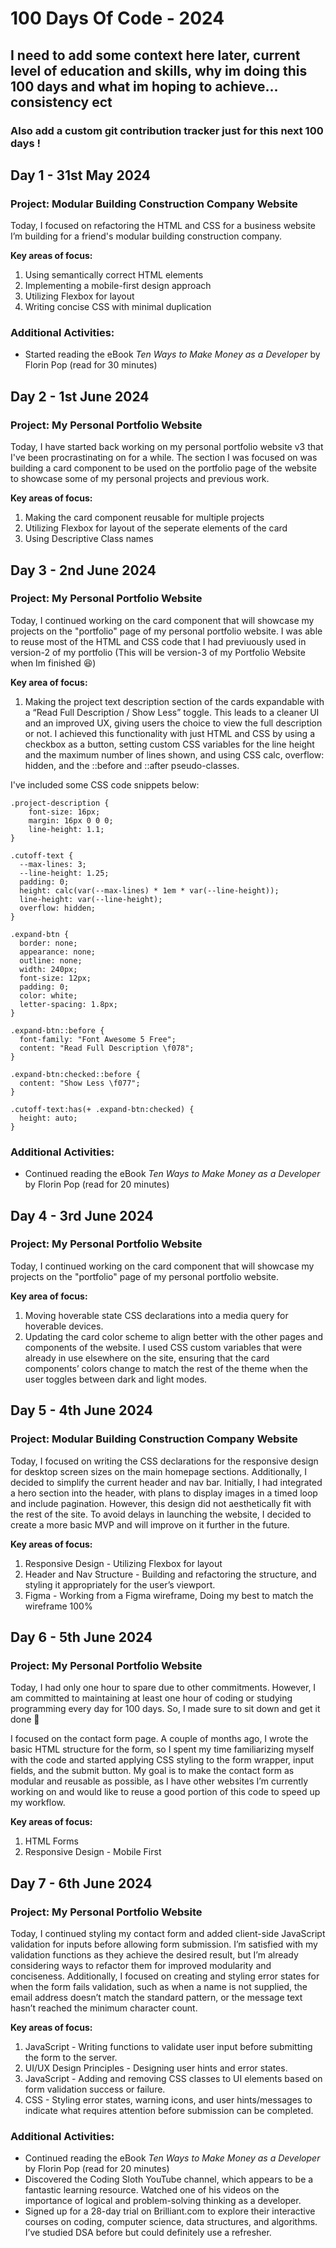 # 100 Days Of Code - 2024

## I need to add some context here later, current level of education and skills, why im doing this 100 days and what im hoping to achieve... consistency ect

### Also add a custom git contribution tracker just for this next 100 days !

## Day 1 - 31st May 2024

### Project: Modular Building Construction Company Website

Today, I focused on refactoring the HTML and CSS for a business website I’m building for a friend's modular building construction company.

**Key areas of focus:**

1. Using semantically correct HTML elements
2. Implementing a mobile-first design approach
3. Utilizing Flexbox for layout
4. Writing concise CSS with minimal duplication

### Additional Activities:

- Started reading the eBook *Ten Ways to Make Money as a Developer* by Florin Pop (read for 30 minutes)


## Day 2 - 1st June 2024

### Project: My Personal Portfolio Website

Today, I have started back working on my personal portfolio website v3 that I've been procrastinating on for a while.
The section I was focused on was building a card component to be used on the portfolio page of the website to showcase some of my personal projects and previous work.

**Key areas of focus:**

1. Making the card component reusable for multiple projects
2. Utilizing Flexbox for layout of the seperate elements of the card
3. Using Descriptive Class names


## Day 3 - 2nd June 2024

### Project: My Personal Portfolio Website

Today, I continued working on the card component that will showcase my projects on the "portfolio" page of my personal portfolio website. I was able to reuse most of the HTML and CSS code that I had previuously used in version-2 of my portfolio (This will be version-3 of my Portfolio Website when Im finished :laughing:)

**Key area of focus:**

1. Making the project text description section of the cards expandable with a “Read Full Description / Show Less” toggle. This leads to a cleaner UI and an improved UX, giving users the choice to view the full description or not. I achieved this functionality with just HTML and CSS by using a checkbox as a button, setting custom CSS variables for the line height and the maximum number of lines shown, and using CSS calc, overflow: hidden, and the ::before and ::after pseudo-classes.

I've included some CSS code snippets below:

```
.project-description {
    font-size: 16px;
    margin: 16px 0 0 0;
    line-height: 1.1;
}

.cutoff-text {
  --max-lines: 3;
  --line-height: 1.25;
  padding: 0;
  height: calc(var(--max-lines) * 1em * var(--line-height));
  line-height: var(--line-height);
  overflow: hidden;
}

.expand-btn {
  border: none;
  appearance: none;
  outline: none;
  width: 240px;
  font-size: 12px;
  padding: 0;
  color: white;
  letter-spacing: 1.8px;
}

.expand-btn::before {
  font-family: "Font Awesome 5 Free";
  content: "Read Full Description \f078";
}

.expand-btn:checked::before {
  content: "Show Less \f077";
}

.cutoff-text:has(+ .expand-btn:checked) {
  height: auto;
}
```

### Additional Activities:

- Continued reading the eBook *Ten Ways to Make Money as a Developer* by Florin Pop (read for 20 minutes)

## Day 4 - 3rd June 2024

### Project: My Personal Portfolio Website

Today, I continued working on the card component that will showcase my projects on the "portfolio" page of my personal portfolio website.

**Key area of focus:**

1.	Moving hoverable state CSS declarations into a media query for hoverable devices.
2.	Updating the card color scheme to align better with the other pages and components of the website. I used CSS custom variables that were already in use elsewhere on the site, ensuring that the card components’ colors change to match the rest of the theme when the user toggles between dark and light modes.


## Day 5 - 4th June 2024

### Project: Modular Building Construction Company Website

Today, I focused on writing the CSS declarations for the responsive design for desktop screen sizes on the main homepage sections. Additionally, I decided to simplify the current header and nav bar. Initially, I had integrated a hero section into the header, with plans to display images in a timed loop and include pagination. However, this design did not aesthetically fit with the rest of the site. To avoid delays in launching the website, I decided to create a more basic MVP and will improve on it further in the future.

**Key areas of focus:**

1. Responsive Design - Utilizing Flexbox for layout
2. Header and Nav Structure - Building and refactoring the structure, and styling it appropriately for the user’s viewport.
3. Figma - Working from a Figma wireframe, Doing my best to match the wireframe 100%


## Day 6 - 5th June 2024

### Project: My Personal Portfolio Website

Today, I had only one hour to spare due to other commitments. However, I am committed to maintaining at least one hour of coding or studying programming every day for 100 days. So, I made sure to sit down and get it done :muscle:

I focused on the contact form page. A couple of months ago, I wrote the basic HTML structure for the form, so I spent my time familiarizing myself with the code and started applying CSS styling to the form wrapper, input fields, and the submit button. My goal is to make the contact form as modular and reusable as possible, as I have other websites I’m currently working on and would like to reuse a good portion of this code to speed up my workflow.

**Key areas of focus:**

1. HTML Forms
2. Responsive Design - Mobile First


## Day 7 - 6th June 2024

### Project: My Personal Portfolio Website

Today, I continued styling my contact form and added client-side JavaScript validation for inputs before allowing form submission. I’m satisfied with my validation functions as they achieve the desired result, but I’m already considering ways to refactor them for improved modularity and conciseness. Additionally, I focused on creating and styling error states for when the form fails validation, such as when a name is not supplied, the email address doesn’t match the standard pattern, or the message text hasn’t reached the minimum character count.


**Key areas of focus:**

1.	JavaScript - Writing functions to validate user input before submitting the form to the server.
2.	UI/UX Design Principles - Designing user hints and error states.
3.	JavaScript - Adding and removing CSS classes to UI elements based on form validation success or failure.
4.	CSS - Styling error states, warning icons, and user hints/messages to indicate what requires attention before submission can be completed.

### Additional Activities:

- Continued reading the eBook *Ten Ways to Make Money as a Developer* by Florin Pop (read for 20 minutes)
- Discovered the Coding Sloth YouTube channel, which appears to be a fantastic learning resource. Watched one of his videos on the importance of logical and problem-solving thinking as a developer.
- Signed up for a 28-day trial on Brilliant.com to explore their interactive courses on coding, computer science, data structures, and algorithms. I’ve studied DSA before but could definitely use a refresher.
